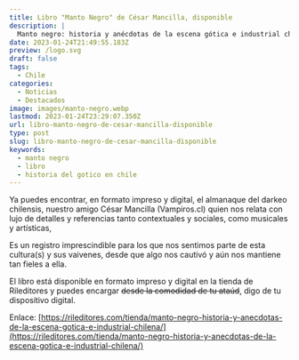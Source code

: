 ```yaml
---
title: Libro "Manto Negro" de César Mancilla, disponible
description: |
  Manto negro: historia y anécdotas de la escena gótica e industrial chilena
date: 2023-01-24T21:49:55.183Z
preview: /logo.svg
draft: false
tags:
  - Chile
categories:
  - Noticias
  - Destacados
image: images/manto-negro.webp
lastmod: 2023-01-24T23:29:07.350Z
url: libro-manto-negro-de-cesar-mancilla-disponible
type: post
slug: libro-manto-negro-de-cesar-mancilla-disponible
keywords:
  - manto negro
  - libro
  - historia del gotico en chile
---
```


Ya puedes encontrar, en formato impreso y digital, el almanaque del darkeo chilensis, nuestro amigo César Mancilla (Vampiros.cl)
quien nos relata con lujo de detalles y referencias tanto contextuales y sociales, como musicales y artísticas,

Es un registro imprescindible para los que nos sentimos parte de esta cultura(s) y sus vaivenes, desde que algo nos cautivó y aún nos mantiene tan fieles a ella.

El libro está disponible en formato impreso y digital en la tienda de Rileditores y puedes encargar ~~desde la comodidad de tu ataúd~~, digo de tu dispositivo digital.

Enlace: [https://rileditores.com/tienda/manto-negro-historia-y-anecdotas-de-la-escena-gotica-e-industrial-chilena/](https://rileditores.com/tienda/manto-negro-historia-y-anecdotas-de-la-escena-gotica-e-industrial-chilena/)
